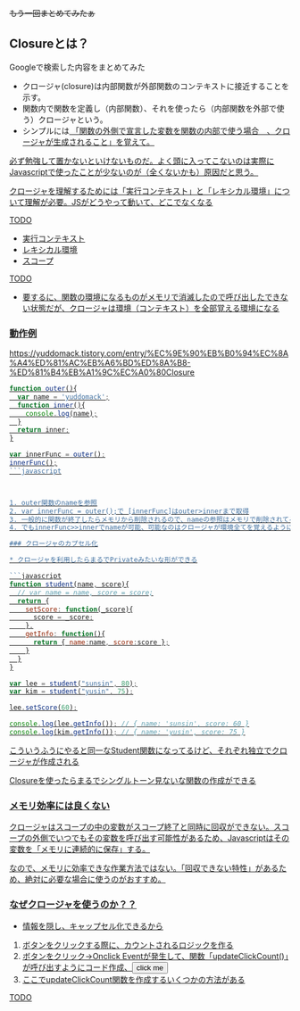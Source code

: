 ~~もう一回まとめてみたぁ~~

## Closureとは？

Googleで検索した内容をまとめてみた

* クロージャ(closure)は内部関数が外部関数のコンテキストに接近することを示す。
* 関数内で関数を定義し（内部関数）、それを使ったら（内部関数を外部で使う）クロージャという。
* シンプルには<u> 「関数の外側で宣言した変数を関数の内部で使う場合　、クロージャが生成されること」<u>を覚えて。


必ず勉強して置かないといけないものだ。よく頭に入ってこないのは実際にJavascriptで使ったことが少ないのが（全くないかも）原因だと思う。

クロージャを理解するためには「実行コンテキスト」と「レキシカル環境」について理解が必要。JSがどうやって動いて、どこでなくなる

TODO
* 実行コンテキスト
* レキシカル環境
* スコープ

TODO
* 要するに、関数の環境になるものがメモリで消滅したので呼び出したできない状態だが、クロージャは環境（コンテキスト）を全部覚える環境になる


### 動作例


https://yuddomack.tistory.com/entry/%EC%9E%90%EB%B0%94%EC%8A%A4%ED%81%AC%EB%A6%BD%ED%8A%B8-%ED%81%B4%EB%A1%9C%EC%A0%80Closure


```javascript
function outer(){
  var name = 'yuddomack';
  function inner(){
    console.log(name);
  }
  return inner;
}

var innerFunc = outer();
innerFunc();
```javascript



1. outer関数のnameを参照
2. var innerFunc = outer();で [innerFunc]はouter>innerまで取得
3. 一般的に関数が終了したらメモリから削除されるので、nameの参照はメモリで削除されてるはず
4. でもinnerFunc>>innerでnameが可能、可能なのはクロージャが環境全てを覚えるようにしてるため

### クロージャのカプセル化

* クロージャを利用したらまるでPrivateみたいな形ができる

```javascript
function student(name, score){
  // var name = name, score = score;
  return {
    setScore: function(_score){
      score = _score;
    },
    getInfo: function(){
      return { name:name, score:score };
    }
  }
}

var lee = student("sunsin", 80);
var kim = student("yusin", 75);

lee.setScore(60);

console.log(lee.getInfo()); // { name: 'sunsin', score: 60 }
console.log(kim.getInfo()); // { name: 'yusin', score: 75 }
```

こういうふうにやると同一なStudent関数になってるけど、それぞれ独立でクロージャが作成される

Closureを使ったらまるでシングルトーン見ないな関数の作成ができる

### メモリ効率には良くない

クロージャはスコープの中の変数がスコープ終了と同時に回収ができない。スコープの外側でいつでもその変数を呼び出す可能性があるため、Javascriptはその変数を「メモリに連続的に保存」する。

なので、メモリに効率できな作業方法ではない。「回収できない特性」があるため、絶対に必要な場合に使うのがおすすめ。

### なぜクロージャを使うのか？？

* 情報を隠し、キャップセル化できるから

1. ボタンをクリックする際に、カウントされるロジックを作る
1. ボタンをクリック→Onclick Eventが発生して、関数「updateClickCount()」が呼び出すようにコード作成、<button onclick="updateClickCount()">click me</button>
1. ここでupdateClickCount関数を作成するいくつかの方法がある

TODO
  
<!--
closure를 사용하는 한 가지 시나리오를 보여주고 글을 마무리 하겠습니다.
사용자가 버튼을 클릭할 때, count를 세는 기능을 만든다고 가정하겠습니다.
버튼을 클릭할 때, onclick 이벤트가 발생 해 updateClickCount 함수가 호출 되도록 코드를 만들었습니다.
<button onclick="updateClickCount()">click me</button>
여기서 updateClickCount 함수를 만드는 여러 방법들이 있습니다.
global 변수를 선언하고 함수에서 counter를 증가시킨다.
var counter = 0;

function updateClickCount() {
    ++counter;
}
이 방법의 문제는 updateClickCount 함수의 호출 없이 페이지에 있는 다른 스크립트에 의해 counter 값이 0으로 초기화 될 수 있습니다.
2. 변수를 함수안에 넣는다면.
function updateClickCount() {
    var counter = 0;
    ++counter;
}
함수 호출 할 때마다 couter 값이 0 이 되버리는 문제가 있네요 ^^;
3. 중첩 함수를 이용해볼까?
function countWrapper() {
    var counter = 0;
    function updateClickCount() {
    ++counter;
    }
    updateClickCount();    
    return counter; 
}
위 코드에서 updateClickCount는 중첩 된 함수 countWrapper Scope에 선언 된 변수 counter에 대해 접근할 수 있습니다. 이 방법은 counter에 대한 문제를 해결하지만, 외부에서 updateClickCount함수를 직접 호출하면 counter=0을 단 한번 호출하도록 방법을 찾아야 합니다.
4. Closure가 살길이네여 ㅇ.ㅇ
var updateClickCount=(function(){
    var counter=0;

    return function(){
     ++counter;
    }
})(); // 즉시 호출
위에서 updateClickCount는 선언과 동시에 딱 한번 실행됩니다. 내부에서 counter 값을 0으로 set하고 익명의 함수를 리턴합니다. 리턴되는 익명의 함수는 Closure를 통해 counter의 값에 접근할 수 있습니다. Closure를 통해 리턴되는 함수가 private 변수 counter를 가지도록 해주는 셈이죠. 변수 counter는 익명 함수의 Scope에서 안전하게 보호되고 함수를 통해서만 값의 변경을 허용합니다.
-->
